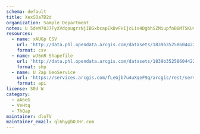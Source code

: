 ```yaml
---
schema: default
title: XexSOa7D2d 
organization: Sample Department 
notes: U 5deW70J7FyXVdqougrzNjIBGxbcapEkDvFHIjcLis4DgbhSZMiupfnB8MTSKUvLm0 yRhTAewCsPZf8VKR5aO2mP2H3YztwkQ9 
resources:
  - name: xAUGp CSV
    url: 'http://data.phl.opendata.arcgis.com/datasets/1839b35258604422b0b520cbb668df0d_0.csv'
    format: csv
  - name: wJ6nR Shapefile
    url: 'http://data.phl.opendata.arcgis.com/datasets/1839b35258604422b0b520cbb668df0d_0.zip'
    format: shp
  - name: U Zap GeoService
    url: 'https://services.arcgis.com/fLeGjb7u4uXqeF9q/arcgis/rest/services/Air_Monitoring_Stations/FeatureServer/0/query'
    format: api
license: S0d W 
category:
  - aA6eG 
  - VeHtq 
  - 7hQap 
maintainer: dloTV  
maintainer_email: ql6hy@bDJHr.com
---
```

